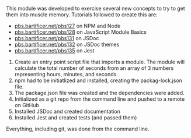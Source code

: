 This module was developed to exercise several new concepts to try to get them into muscle memory. Tutorials followed to create this are: 
* [pbs.bartificer.net/pbs127](https://pbs.bartificer.net/pbs127) on NPM and Node
* [pbs.bartificer.net/pbs128](https://pbs.bartificer.net/pbs128) on JavaScript Module Basics
* [pbs.bartificer.net/pbs131](https://pbs.bartificer.net/pbs131) on JSDoc
* [pbs.bartificer.net/pbs132](https://pbs.bartificer.net/pbs132) on JSDoc themes
* [pbs.bartificer.net/pbs135](https://pbs.bartificer.net/pbs135) on Jest

1. Create an entry point script file that imports a module. The module will calculate the total number of seconds from an array of 3 numbers representing hours, minutes, and seconds.
2. npm had to be initiatlized and installed, creating the packag-lock.json file.
3. The package.json file was created and the dependencies were added.
4. Initialized as a git repo from the command line and pushed to a remote on GitHub
5. Installed JSDoc and created documentation
6. Installed Jest and created tests (and passed them)

Everything, including git, was done from the command line.